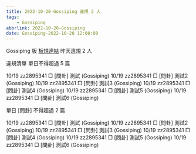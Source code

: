 ```yaml
---
title: 2022-10-20-Gossiping 違規 2 人
tags:
    - Gossiping
abbrlink: 2022-10-20-Gossiping
date: Gossiping-2022-10-20 12:00:00
---
```

Gossiping 板 [板規連結](https://www.ptt.cc/bbs/Gossiping/M.1637425085.A.07D.html)
昨天違規 2 人
<!-- more -->

違規清單
單日不得超過 5 篇

10/19 zz2895341 □ [問卦] 測試 (Gossiping)
10/19 zz2895341 □ [問卦] 測試2 (Gossiping)
10/19 zz2895341 □ [問卦] 測試3 (Gossiping)
10/19 zz2895341 □ [問卦] 測試4 (Gossiping)
10/19 zz2895341 □ [問卦] 測試5 (Gossiping)
10/19 zz2895341 □ [問卦] 測試6 (Gossiping)

單日 [問卦] 不得超過 2 篇

10/19 zz2895341 □ [問卦] 測試 (Gossiping)
10/19 zz2895341 □ [問卦] 測試2 (Gossiping)
10/19 zz2895341 □ [問卦] 測試3 (Gossiping)
10/19 zz2895341 □ [問卦] 測試4 (Gossiping)
10/19 zz2895341 □ [問卦] 測試5 (Gossiping)
10/19 zz2895341 □ [問卦] 測試6 (Gossiping)